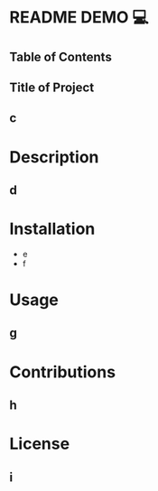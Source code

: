 
  
  
  README DEMO :computer:
  ============

  ## Table of Contents
    
  Title of Project
  -----------------
  ## c

  # Description
  ## d

  # Installation
  * e 
  * f

  # Usage
  ## g
    
  # Contributions
  ## h

  # License
  ## i


